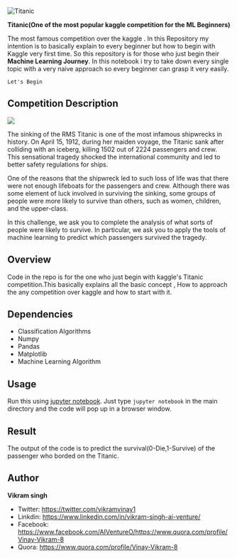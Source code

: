 ![Titanic](https://titanichistoricalsociety.org/wp-content/uploads/2017/09/titanic_historical_society_homepage_harley_crossley.jpg)

<b align='center'> Titanic(One of the most popular kaggle competition for the ML Beginners)</b>

The most famous competition over the kaggle .
In this Repository my intention is to basically explain to every beginner but how to begin with Kaggle very first time. So this repository is for those who just begin their __Machine Learning Journey__. In this notebook i try to take down every single topic with a very naive approach so every beginner can grasp it very easily.

```Let's Begin```

## Competition Description

![](http://media.giphy.com/media/1Nk9bIidJVTy0/giphy.gif)


The sinking of the RMS Titanic is one of the most infamous shipwrecks in history.  On April 15, 1912, during her maiden voyage, the Titanic sank after colliding with an iceberg, killing 1502 out of 2224 passengers and crew. This sensational tragedy shocked the international community and led to better safety regulations for ships.

One of the reasons that the shipwreck led to such loss of life was that there were not enough lifeboats for the passengers and crew. Although there was some element of luck involved in surviving the sinking, some groups of people were more likely to survive than others, such as women, children, and the upper-class.

In this challenge, we ask you to complete the analysis of what sorts of people were likely to survive. In particular, we ask you to apply the tools of machine learning to predict which passengers survived the tragedy.

## Overview
Code in the repo is for the one who just begin with kaggle's Titanic competition.This basically explains all the basic concept ,
How to approach the any competition over kaggle and how to start with it.

## Dependencies 
- Classification Algorithms
- Numpy 
- Pandas
- Matplotlib
- Machine Learning Algorithm
## Usage
Run this using [jupyter notebook](http://jupyter.readthedocs.io/en/latest/install.html). Just type `jupyter notebook` in the main directory and the code will pop up in a browser window. 

## Result
The output of the code is to predict the survival(0-Die,1-Survive) of the passenger who borded on the Titanic.

## Author
<b>Vikram singh</b>

- Twitter: https://twitter.com/vikramvinay1
- Linkdin: https://www.linkedin.com/in/vikram-singh-ai-venture/
- Facebook: https://www.facebook.com/AIVentureO/https://www.quora.com/profile/Vinay-Vikram-8
- Quora: https://www.quora.com/profile/Vinay-Vikram-8
